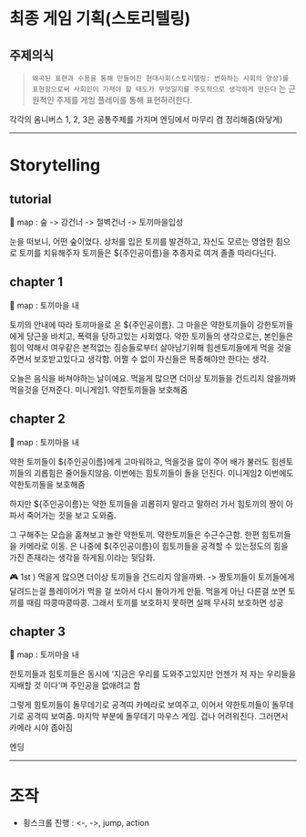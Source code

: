# 최종 게임 기획(스토리텔링)

## 주제의식

> `왜곡된 표현과 수용을 통해 만들어진 현대사회(스토리텔링: 변화하는 사회의 양상)를 표현함으로써 사회인이 가져야 할 태도가 무엇일지를 주도적으로 생각하게 만든다` 는 근원적인 주제를 게임 플레이를 통해 표현하려한다.

각각의 옴니버스 1, 2, 3은 공통주제를 가지며 엔딩에서 마무리 겸 정리해줌(와닿게)

---

# Storytelling

## tutorial

🏁 map : 숲 -> 강건너 -> 절벽건너 -> 토끼마을입성

눈을 떠보니, 어떤 숲이었다. 상처를 입은 토끼를 발견하고, 자신도 모르는 영엄한 힘으로 토끼를 치유해주자 토끼들은 \${주인공이름}을 추종자로 여겨 졸졸 따라다닌다.

## chapter 1

🏁 map : 토끼마을 내

토끼의 안내에 따라 토끼마을로 온 \${주인공이름}. 그 마을은 약한토끼들이 강한토끼들에게 당근을 바치고, 폭력을 당하고있는 사회였다. 약한 토끼들의 생각으로는, 본인들은 힘이 약해서 여우같은 본적없는 짐승들로부터 살아남기위해 힘센토끼들에게 먹을 것을 주면서 보호받고있다고 생각함. 어쩔 수 없이 자신들은 복종해야만 한다는 생각.

오늘은 음식을 바쳐야하는 날이에요. 먹을게 많으면 더이상 토끼들을 건드리지 않을까봐 먹을것을 던져준다. 미니게임1. 약한토끼들을 보호해줌

## chapter 2

🏁 map : 토끼마을 내

약한 토끼들이 \${주인공이름}에게 고마워하고, 먹을것을 많이 주어 배가 불러도 힘센토끼들의 괴롭힘은 줄어들지않음. 이번에는 힘토끼들이 돌을 던진다. 미니게임2 이번에도 약한토끼들을 보호해줌

하지만 \${주인공이름}는 약한 토끼들을 괴롭히지 말라고 말하러 가서 힘토끼의 짱이 아파서 죽어가는 것을 보고 도와줌.

그 구해주는 모습을 훔쳐보고 놀란 약한토끼. 약한토끼들은 수근수근함. 한편 힘토끼들을 카메라로 이동. 은 나중에 \${주인공이름}이 힘토끼들을 공격할 수 있는정도의 힘을 가진 존재라는 생각을 하게됨.이라는 뒷담화.

🎮 1st ) 먹을게 많으면 더이상 토끼들을 건드리지 않을까봐. -> 짱토끼들이 토끼들에게 달려드는걸 플레이어가 먹을 걸 쏘아서 다시 돌아가게 만듦. 먹을게 아닌 다른걸 쏘면 토끼를 때림 따콩따콩따콩. 그래서 토끼를 보호하지 못하면 실패 무사히 보호하면 성공

## chapter 3

🏁 map : 토끼마을 내

한토끼들과 힘토끼들은 동시에 ‘지금은 우리를 도와주고있지만 언젠가 저 자는 우리들을 지배할 것 이다'며 주인공을 없애려고 함

그렇게 힘토끼들이 돌무데기로 공격띠 카메라로 보여주고, 이어서 약한토끼들이 돌무데기로 공격띠 보여줌. 마지막 부분에 돌무데기 마우스 게임. 겁나 어려워진다. 그러면서 카메라 시야 좁아짐

엔딩

---

# 조작

-   횡스크롤 진행 : <-, ->, jump, action
